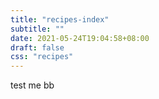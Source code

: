 ```yaml
---
title: "recipes-index"
subtitle: ""
date: 2021-05-24T19:04:58+08:00
draft: false
css: "recipes"
---
```


test me bb